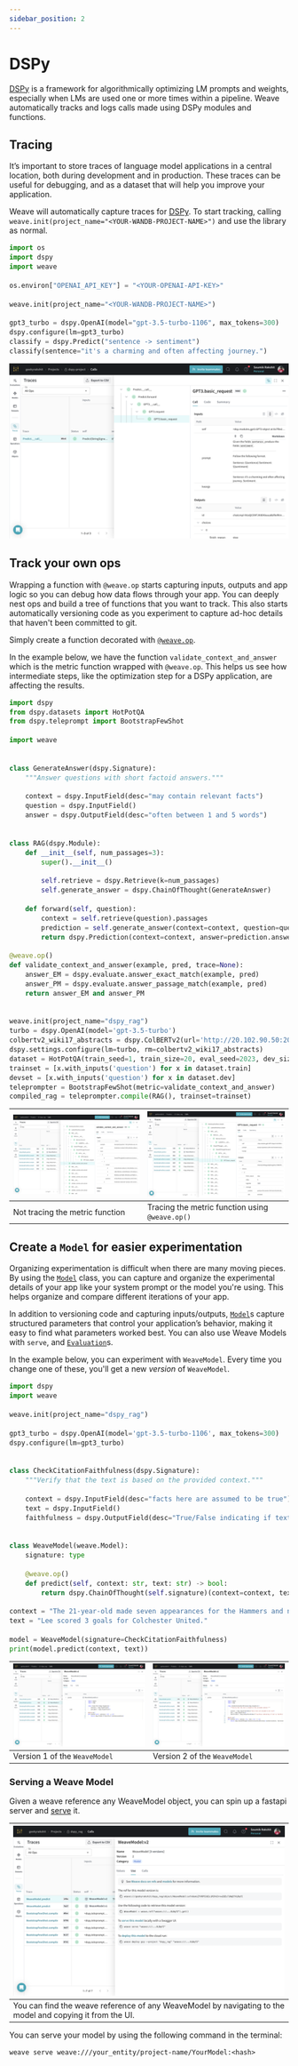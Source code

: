 ```yaml
---
sidebar_position: 2
---
```


# DSPy

[DSPy](https://dspy-docs.vercel.app/) is a framework for algorithmically optimizing LM prompts and weights, especially when LMs are used one or more times within a pipeline. Weave automatically tracks and logs calls made using DSPy modules and functions.

## Tracing

It’s important to store traces of language model applications in a central location, both during development and in production. These traces can be useful for debugging, and as a dataset that will help you improve your application.

Weave will automatically capture traces for [DSPy](https://dspy-docs.vercel.app/). To start tracking, calling `weave.init(project_name="<YOUR-WANDB-PROJECT-NAME>")` and use the library as normal.

```python
import os
import dspy
import weave

os.environ["OPENAI_API_KEY"] = "<YOUR-OPENAI-API-KEY>"

weave.init(project_name="<YOUR-WANDB-PROJECT-NAME>")

gpt3_turbo = dspy.OpenAI(model="gpt-3.5-turbo-1106", max_tokens=300)
dspy.configure(lm=gpt3_turbo)
classify = dspy.Predict("sentence -> sentiment")
classify(sentence="it's a charming and often affecting journey.")
```

[![dspy_trace.png](imgs/dspy/dspy_trace.png)](https://wandb.ai/geekyrakshit/dspy-project/weave/calls)


## Track your own ops

Wrapping a function with `@weave.op` starts capturing inputs, outputs and app logic so you can debug how data flows through your app. You can deeply nest ops and build a tree of functions that you want to track. This also starts automatically versioning code as you experiment to capture ad-hoc details that haven't been committed to git.

Simply create a function decorated with [`@weave.op`](/guides/tracking/ops).

In the example below, we have the function `validate_context_and_answer` which is the metric function wrapped with `@weave.op`. This helps us see how intermediate steps, like the optimization step for a DSPy application, are affecting the results.

```python
import dspy
from dspy.datasets import HotPotQA
from dspy.teleprompt import BootstrapFewShot

import weave


class GenerateAnswer(dspy.Signature):
    """Answer questions with short factoid answers."""

    context = dspy.InputField(desc="may contain relevant facts")
    question = dspy.InputField()
    answer = dspy.OutputField(desc="often between 1 and 5 words")


class RAG(dspy.Module):
    def __init__(self, num_passages=3):
        super().__init__()

        self.retrieve = dspy.Retrieve(k=num_passages)
        self.generate_answer = dspy.ChainOfThought(GenerateAnswer)
    
    def forward(self, question):
        context = self.retrieve(question).passages
        prediction = self.generate_answer(context=context, question=question)
        return dspy.Prediction(context=context, answer=prediction.answer)

@weave.op()
def validate_context_and_answer(example, pred, trace=None):
    answer_EM = dspy.evaluate.answer_exact_match(example, pred)
    answer_PM = dspy.evaluate.answer_passage_match(example, pred)
    return answer_EM and answer_PM


weave.init(project_name="dspy_rag")
turbo = dspy.OpenAI(model='gpt-3.5-turbo')
colbertv2_wiki17_abstracts = dspy.ColBERTv2(url='http://20.102.90.50:2017/wiki17_abstracts')
dspy.settings.configure(lm=turbo, rm=colbertv2_wiki17_abstracts)
dataset = HotPotQA(train_seed=1, train_size=20, eval_seed=2023, dev_size=50, test_size=0)
trainset = [x.with_inputs('question') for x in dataset.train]
devset = [x.with_inputs('question') for x in dataset.dev]
teleprompter = BootstrapFewShot(metric=validate_context_and_answer)
compiled_rag = teleprompter.compile(RAG(), trainset=trainset)
```

| [![dspy_without_weave_op.png](imgs/dspy/dspy_without_weave_op.png)](https://wandb.ai/geekyrakshit/dspy_rag/weave/calls?filter=%7B%22traceRootsOnly%22%3Atrue%7D&peekPath=%2Fgeekyrakshit%2Fdspy_rag%2Fcalls%2F8f643d8d-5b97-4494-b98f-ffc28bd8bf46) | [![dspy_with_weave_op.png](imgs/dspy/dspy_with_weave_op.png)](https://wandb.ai/geekyrakshit/dspy_rag/weave/calls?filter=%7B%22traceRootsOnly%22%3Atrue%7D&peekPath=%2Fgeekyrakshit%2Fdspy_rag%2Fcalls%2F76dfb9bc-12e6-421b-b9dd-f10916494a27%3Fpath%3Dvalidate_context_and_answer*0%26tracetree%3D1) |
|---|---|
| Not tracing the metric function | Tracing the metric function using `@weave.op()` |

## Create a `Model` for easier experimentation

Organizing experimentation is difficult when there are many moving pieces. By using the [`Model`](/guides/core-types/models) class, you can capture and organize the experimental details of your app like your system prompt or the model you're using. This helps organize and compare different iterations of your app. 

In addition to versioning code and capturing inputs/outputs, [`Model`](/guides/core-types/models)s capture structured parameters that control your application’s behavior, making it easy to find what parameters worked best. You can also use Weave Models with `serve`, and [`Evaluation`](/guides/core-types/evaluations)s.

In the example below, you can experiment with `WeaveModel`. Every time you change one of these, you'll get a new _version_ of `WeaveModel`.

```python
import dspy
import weave

weave.init(project_name="dspy_rag")

gpt3_turbo = dspy.OpenAI(model='gpt-3.5-turbo-1106', max_tokens=300)
dspy.configure(lm=gpt3_turbo)


class CheckCitationFaithfulness(dspy.Signature):
    """Verify that the text is based on the provided context."""

    context = dspy.InputField(desc="facts here are assumed to be true")
    text = dspy.InputField()
    faithfulness = dspy.OutputField(desc="True/False indicating if text is faithful to context")


class WeaveModel(weave.Model):
    signature: type

    @weave.op()
    def predict(self, context: str, text: str) -> bool:
        return dspy.ChainOfThought(self.signature)(context=context, text=text)

context = "The 21-year-old made seven appearances for the Hammers and netted his only goal for them in a Europa League qualification round match against Andorran side FC Lustrains last season. Lee had two loan spells in League One last term, with Blackpool and then Colchester United. He scored twice for the U's but was unable to save them from relegation. The length of Lee's contract with the promoted Tykes has not been revealed. Find all the latest football transfers on our dedicated page."
text = "Lee scored 3 goals for Colchester United."

model = WeaveModel(signature=CheckCitationFaithfulness)
print(model.predict(context, text))
```

| [![dspy_weave_model_v1.png](imgs/dspy/dspy_weave_model_v1.png)](https://wandb.ai/geekyrakshit/dspy_rag/weave/calls?filter=%7B%22traceRootsOnly%22%3Atrue%2C%22opVersionRefs%22%3A%5B%22weave%3A%2F%2F%2Fgeekyrakshit%2Fdspy_rag%2Fop%2FWeaveModel.predict%3A*%22%5D%7D&peekPath=%2Fgeekyrakshit%2Fdspy_rag%2Fobjects%2FWeaveModel%2Fversions%2FKq8TSGXULeiFmLaXJsJkueJd7RQqEX9R7XpGpg7xC2Q%3F%26) | [![dspy_weave_model_v2.png](imgs/dspy/dspy_weave_model_v2.png)](https://wandb.ai/geekyrakshit/dspy_rag/weave/calls?filter=%7B%22traceRootsOnly%22%3Atrue%2C%22opVersionRefs%22%3A%5B%22weave%3A%2F%2F%2Fgeekyrakshit%2Fdspy_rag%2Fop%2FWeaveModel.predict%3A*%22%5D%7D&peekPath=%2Fgeekyrakshit%2Fdspy_rag%2Fobjects%2FWeaveModel%2Fversions%2FsxYxUemiZYVOPCUU2ziMJhk3rvw2QEz7iNqEfXLBqfI%3F%26) |
|---|---|
| Version 1 of the `WeaveModel` | Version 2 of the `WeaveModel` |

### Serving a Weave Model

Given a weave reference any WeaveModel object, you can spin up a fastapi server and [serve](https://wandb.github.io/weave/guides/tools/serve) it.

| [![dspy_weave_model_serve.png](imgs/dspy/dspy_weave_model_serve.png)](https://wandb.ai/geekyrakshit/dspy_rag/weave/calls?filter=%7B%22traceRootsOnly%22%3Atrue%7D&peekPath=%2Fgeekyrakshit%2Fdspy_rag%2Fobjects%2FWeaveModel%2Fversions%2FsxYxUemiZYVOPCUU2ziMJhk3rvw2QEz7iNqEfXLBqfI%3F%26) |
|---|
| You can find the weave reference of any WeaveModel by navigating to the model and copying it from the UI. |

You can serve your model by using the following command in the terminal:

```shell
weave serve weave:///your_entity/project-name/YourModel:<hash>
```
